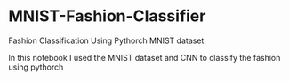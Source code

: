 # MNIST-Fashion-Classifier
Fashion Classification Using Pythorch MNIST dataset
<p>In this notebook I used the MNIST dataset and CNN to classify the fashion using pythorch</p>
